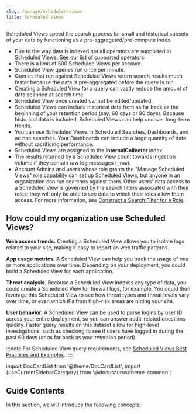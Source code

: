 ```yaml
---
slug: /manage/scheduled-views
title: Scheduled Views
---
```


Scheduled Views speed the search process for small and historical subsets of your data by functioning as a pre-aggregated/pre-compute index.

* Due to the way data is indexed not all operators are supported in Scheduled Views. See our [list of supported operators](scheduled-views-best-practices.md).
* There is a limit of 500 Scheduled Views per account.
* Scheduled View queries run once per minute.
* Queries that run against Scheduled Views return search results much faster because the data is pre-aggregated before the query is run. 
* Creating a Scheduled View for a query can vastly reduce the amount of data scanned at search time.
* Scheduled View once created cannot be edited/updated.
* Scheduled Views can include historical data from as far back as the beginning of your retention period (say, 60 days or 90 days). Because historical data is included, Scheduled Views can help uncover long-term trends.
* You can use Scheduled Views in Scheduled Searches, Dashboards, and ad hoc searches. Your Dashboards can include a large quantity of data without sacrificing performance. 
* Scheduled Views are assigned to the **InternalCollector** index.
* The results returned by a Scheduled View count towards ingestion volume if they contain raw log messages (`_raw`).
* Account Admins and users whose role grants the "Manage Scheduled Views" [role capability](../users-and-roles/roles/role-capabilities.md) can set up Scheduled Views, but anyone in an organization can run searches against them. Other users' data access to a Scheduled View is governed by the search filters associated with their roles; they will only be able to see data to which their roles allow them access. For more information, see [Construct a Search Filter for a Role](../users-and-roles/roles/construct-search-filter-for-role.md).

## How could my organization use Scheduled Views?

**Web access trends.** Creating a Scheduled View allows you to isolate logs related to your site, making it easy to report on web traffic patterns.

**App usage metrics.** A Scheduled View can help you track the usage of one or more applications over time. Depending on your deployment, you could build a Scheduled View for each application.

**Threat analysis.** Because a Scheduled View indexes any type of data, you could create a Scheduled View for firewall logs, for example. You could then leverage this Scheduled View to see how threat types and threat levels vary over time, or even which IPs from high-risk areas are hitting your site.

**User behavior.** A Scheduled View can be used to parse logins by user ID across your entire deployment, so you can answer audit-related questions quickly. Faster query results on this dataset allow for high-level investigations, such as checking to see if users have logged in during the past 60 days (or as far back as your retention period).

:::note
For Scheduled View query requirements, see [Scheduled Views Best Practices and Examples](scheduled-views-best-practices.md). 
:::

import DocCardList from '@theme/DocCardList';
import {useCurrentSidebarCategory} from '@docusaurus/theme-common';

## Guide Contents

In this section, we will introduce the following concepts:

<DocCardList items={useCurrentSidebarCategory().items}/>

